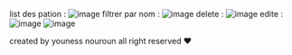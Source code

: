 list des pation : ![image](https://github.com/user-attachments/assets/67fd6532-6ef5-4f76-8264-6520b4373b13)
filtrer par nom : ![image](https://github.com/user-attachments/assets/addd2efd-177c-4cea-a109-81ea9f762b92)
delete : ![image](https://github.com/user-attachments/assets/0f69b9b4-4b0d-4c4a-984a-e1afec660f2a)
edite : ![image](https://github.com/user-attachments/assets/56bf43de-fe57-472f-aec8-1f7755cb19b2)
![image](https://github.com/user-attachments/assets/783fe5ae-3e97-4d92-9c43-d2c4a6d29132) 



created by youness nouroun all right reserved ♥

